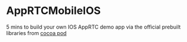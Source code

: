 # AppRTCMobileIOS
5 mins to build your own IOS AppRTC demo app via the official prebuilt libraries from [cocoa pod](https://webrtc.org/native-code/ios/)
